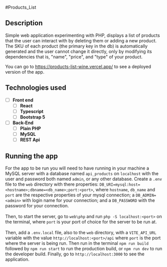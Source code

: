 #Products_List

## Description

Simple web application experimenting with PHP, displays a list of products that
the user can interact with by deleting them or adding a new product. <br> The
SKU of each product (the primary key in the db) is automatically generated and
the user cannot change it directly, only by modifying its dependencies that is,
"name", "price", and "type" of your product.

You can go to https://products-list-wine.vercel.app/ to see a deployed version of the app.

## Technologies used

-   [ ] **Front end**
    -   [ ] **React**
    -   [ ] **Typescript**
    -   [ ] **Bootstrap 5**
-   [ ] **Back-End**
    -   [ ] **Plain PHP**
    -   [ ] **MySQL**
    -   [ ] **REST Api**

## Running the app

For the app to be run you will need to have running in your machine a MySQL server
with a database named `api_products` on `localhost` with the user and password both
named `admin`, or any other database. Create a `.env` file to the
`web` directory with there properties: `DB_URI=mysql:host=<hostname>;dbname=<db_name>;port:<port>`, where `hostname`, `db_name` and `port` are the respective properties of your mysql connection; a `DB_ADMIN=<admin>` with login name for your connection; and a `DB_PASSWORD` with the password for your connection.  <br> <br> Then, to start the server, go to `web\php` and run
`php -S localhost:<port>` on the terminal, where `port` is your port of choice
for the server to be run at. <br> <br> Then, add a `.env.local` file, also to the
`web` directory, with a `VITE_API_URL` variable with the value
`http://localhost:<port>/api` where `port` is the port where the server is being
run. Then run in the terminal `npm run build` followed by `npm run start` to run
the production build, or `npm run dev` to run the developer build. Finally, go
to `http://localhost:3000` to see the application.
